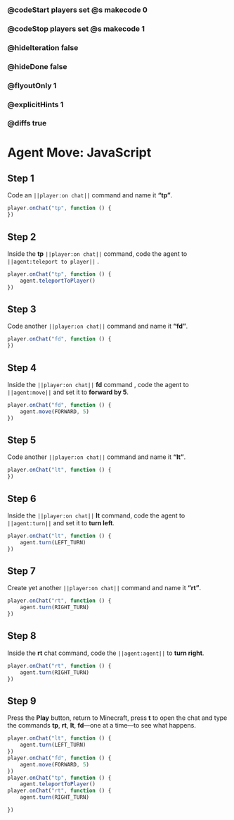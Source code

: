 ### @codeStart players set @s makecode 0
### @codeStop players set @s makecode 1

### @hideIteration false
### @hideDone false
### @flyoutOnly 1
### @explicitHints 1
### @diffs true
# Agent Move: JavaScript

## Step 1
Code an ``||player:on chat||`` command and name it **“tp”**.

```javascript
player.onChat("tp", function () {
})
```

## Step 2

Inside the **tp**  ``||player:on chat||`` command, code the agent to ``||agent:teleport to player||`` .

```javascript
player.onChat("tp", function () {
    agent.teleportToPlayer()
})
```

## Step 3

Code another ``||player:on chat||`` command and name it **“fd”**.

```javascript
player.onChat("fd", function () {
})
```

## Step 4

Inside the  ``||player:on chat||`` **fd** command , code the agent to ``||agent:move||`` and set it to **forward by 5**. 

```javascript
player.onChat("fd", function () {
    agent.move(FORWARD, 5)
})
```

## Step 5

Code another ``||player:on chat||`` command and name it **“lt”**.

```javascript
player.onChat("lt", function () {
})
```

## Step 6

Inside the ``||player:on chat||`` **lt** command, code the agent to ``||agent:turn||`` and set it to **turn left**.

```javascript
player.onChat("lt", function () {
    agent.turn(LEFT_TURN)
})
```

## Step 7

Create yet another ``||player:on chat||`` command and name it **“rt”**.

```javascript
player.onChat("rt", function () {
    agent.turn(RIGHT_TURN)
})
```

## Step 8

Inside the **rt** chat command, code the ``||agent:agent||`` to **turn right**.

```javascript
player.onChat("rt", function () {
    agent.turn(RIGHT_TURN)
})
```

## Step 9

Press the **Play** button, return to Minecraft, press **t** to open the chat and type the commands **tp**, **rt**, **lt**, **fd**—one at a time—to see what happens.

```javascript
player.onChat("lt", function () {
    agent.turn(LEFT_TURN)
})
player.onChat("fd", function () {
    agent.move(FORWARD, 5)
})
player.onChat("tp", function () {
    agent.teleportToPlayer()
player.onChat("rt", function () { 
    agent.turn(RIGHT_TURN) 

})
```

